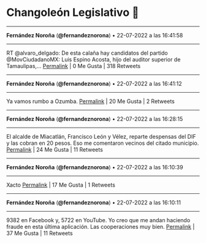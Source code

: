 # Changoleón Legislativo 🙈
*****
**Fernández Noroña** (**@fernandeznorona**) • 22-07-2022 a las 16:41:58
*****
RT @alvaro_delgado: De esta calaña hay candidatos del partido @MovCiudadanoMX: Luis Espino Acosta, hijo del auditor superior de Tamaulipas,…
[Permalink](https://twitter.com/fernandeznorona/status/1550642343635730432) | 0 Me Gusta | 318 Retweets
*****
**Fernández Noroña** (**@fernandeznorona**) • 22-07-2022 a las 16:41:12
*****
Ya vamos rumbo a Ozumba.
[Permalink](https://twitter.com/fernandeznorona/status/1550642149686910976) | 20 Me Gusta | 2 Retweets
*****
**Fernández Noroña** (**@fernandeznorona**) • 22-07-2022 a las 16:28:15
*****
El alcalde de Miacatlán, Francisco León y Vélez, reparte despensas del DIF y las cobran en 20 pesos. Eso me comentaron vecinos del citado municipio.
[Permalink](https://twitter.com/fernandeznorona/status/1550638889085321224) | 24 Me Gusta | 11 Retweets
*****
**Fernández Noroña** (**@fernandeznorona**) • 22-07-2022 a las 16:10:39
*****
Xacto
[Permalink](https://twitter.com/fernandeznorona/status/1550634460395278337) | 17 Me Gusta | 1 Retweets
*****
**Fernández Noroña** (**@fernandeznorona**) • 22-07-2022 a las 16:10:11
*****
9382 en Facebook y, 5722 en YouTube. Yo creo que me andan haciendo fraude en esta última aplicación. Las cooperaciones muy bien.
[Permalink](https://twitter.com/fernandeznorona/status/1550634343227428865) | 37 Me Gusta | 11 Retweets
